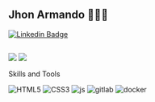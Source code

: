 ## Jhon Armando 🧑🏻‍💻 

[![Linkedin Badge](https://img.shields.io/badge/-Jhon%20Armando-blue?style=flat-square&logo=Linkedin&logoColor=white&link=https://www.linkedin.com/in/jhon-mercedes/)](https://www.linkedin.com/in/jhon-mercedes/) 

## 
<div>

<img src="https://github-readme-stats.vercel.app/api/top-langs/?username=JhonMercedes&langs_count=3&theme=radical" />
<img src="https://github-readme-stats.vercel.app/api?username=JhonMercedes&show_icons=true&theme=radical" />

</div>

Skills and Tools
<p>

<img src="https://icongr.am/devicon/html5-original.svg?size=80&color=currentColor" alt="HTML5"/> 
<img src="https://icongr.am/devicon/css3-original.svg?size=80&color=currentColor" alt="CSS3"/> 
<img src="https://icongr.am/devicon/javascript-original.svg?size=80&color=currentColor" alt="js"/>
<img src="https://icongr.am/devicon/gitlab-original.svg?size=80&color=currentColor" alt="gitlab"/>
<img src="https://icongr.am/devicon/docker-original.svg?size=100&color=currentColor" alt="docker"/>
</p>







